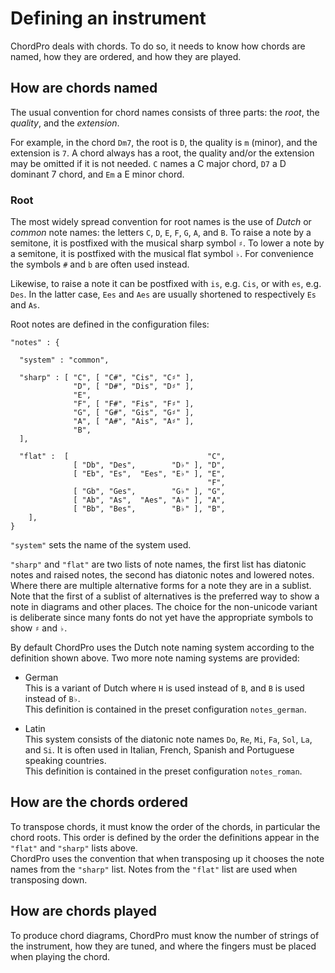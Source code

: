 # Defining an instrument

ChordPro deals with chords. To do so, it needs to know how chords are
named, how they are ordered, and how they are played.

## How are chords named

The usual convention for chord names consists of three parts: the
_root_, the _quality_, and the _extension_.

For example, in the chord `Dm7`, the root is `D`, the quality is
`m` (minor), and the extension is `7`. A chord always has a root, the
quality and/or the extension may be omitted if it is not needed. `C`
names a C major chord, `D7` a D dominant 7 chord, and `Em` a E minor
chord.

### Root

The most widely spread convention for root names is the use of _Dutch_
or _common_ note names: the letters `C`, `D`, `E`, `F`, `G`, `A`, and `B`. 
To raise a note by a semitone, it is postfixed with the musical sharp
symbol `♯`. To lower a note by a semitone, it is postfixed with the
musical flat symbol `♭`. For convenience the symbols `#` and `b` are
often used instead.

Likewise, to raise a note it can be postfixed with `is`, e.g. `Cis`,
or with `es`, e.g. `Des`. In the latter case, `Ees` and `Aes` are
usually shortened to respectively `Es` and `As`.

Root notes are defined in the configuration files:

    "notes" : {

      "system" : "common",

      "sharp" : [ "C", [ "C#", "Cis", "C♯" ],
                  "D", [ "D#", "Dis", "D♯" ],
                  "E",
                  "F", [ "F#", "Fis", "F♯" ],
                  "G", [ "G#", "Gis", "G♯" ],
                  "A", [ "A#", "Ais", "A♯" ],
                  "B",
      ],
  
      "flat" :  [                               "C",
                  [ "Db", "Des",        "D♭" ], "D",
                  [ "Eb", "Es",  "Ees", "E♭" ], "E",
                                                "F",
                  [ "Gb", "Ges",        "G♭" ], "G",
                  [ "Ab", "As",  "Aes", "A♭" ], "A",
                  [ "Bb", "Bes",        "B♭" ], "B",
        ],
    }

`"system"` sets the name of the system used.

`"sharp"` and `"flat"` are two lists of note names, the first list has
diatonic notes and raised notes, the second has diatonic notes and
lowered notes. Where there are multiple alternative forms for a note
they are in a sublist. Note that the first of a sublist of
alternatives is the preferred way to show a note in diagrams and other
places. The choice for the non-unicode variant is deliberate since
many fonts do not yet have the appropriate symbols to show `♯` and
`♭`.

By default ChordPro uses the Dutch note naming system according to the
definition shown above. Two more note naming systems are provided:

* German  
This is a variant of Dutch where `H` is used instead of `B`, and `B`
is used instead of `B♭`.  
This definition is contained in the preset configuration
`notes_german`.

* Latin  
This system consists of the diatonic note names `Do`, `Re`, `Mi`,
`Fa`, `Sol`, `La`, and `Si`. It is often used in Italian, French,
Spanish and Portuguese speaking countries.  
This definition is contained in the preset configuration
`notes_roman`.

## How are the chords ordered

To transpose chords, it must know the order of the chords, in
particular the chord roots. This order is defined by the order the
definitions appear in the `"flat"` and `"sharp"` lists above.  
ChordPro uses the convention that when transposing up it chooses the
note names from the `"sharp"` list. Notes from the `"flat"` list are
used when transposing down.

## How are chords played

To produce chord diagrams, ChordPro must know the number of strings of
the instrument, how they are tuned, and where the fingers must be
placed when playing the chord.
